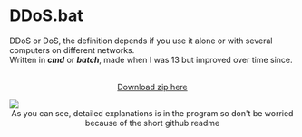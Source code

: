 # DDoS.bat

DDoS or DoS, the definition depends if you use it alone or with several computers on different networks.<br>
Written in ***cmd*** or ***batch***, made when I was 13 but improved over time since.<br>

<p align="center"><br>
  <a href="https://www.mediafire.com/file/c71mmk2kppz1njr/DDoS_3.4.zip/file">Download zip here </a>
</p>
<img src="https://i.ibb.co/ZMp5Vqp/Ska-rmavbild-2020-01-23-kl-20-49-56.png">

<center > As you can see, detailed explanations is in the program so don't be worried because of the short github readme</center>
